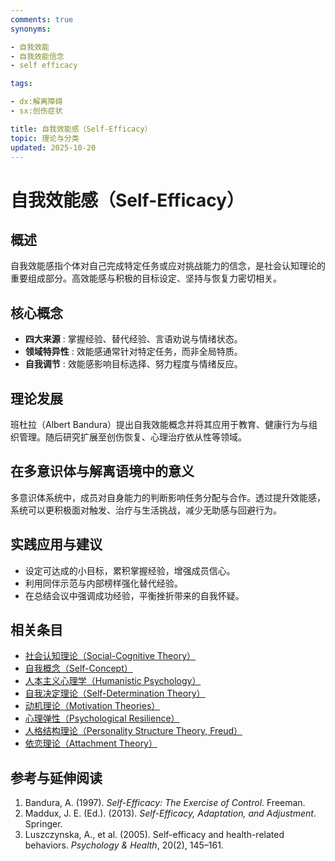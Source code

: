 ```yaml
---
comments: true
synonyms:

- 自我效能
- 自我效能信念
- self efficacy

tags:

- dx:解离障碍
- sx:创伤症状

title: 自我效能感（Self-Efficacy）
topic: 理论与分类
updated: 2025-10-20
---
```


# 自我效能感（Self-Efficacy）

## 概述

自我效能感指个体对自己完成特定任务或应对挑战能力的信念，是社会认知理论的重要组成部分。高效能感与积极的目标设定、坚持与恢复力密切相关。

## 核心概念

- **四大来源** : 掌握经验、替代经验、言语劝说与情绪状态。
- **领域特异性** : 效能感通常针对特定任务，而非全局特质。
- **自我调节** : 效能感影响目标选择、努力程度与情绪反应。

## 理论发展

班杜拉（Albert Bandura）提出自我效能概念并将其应用于教育、健康行为与组织管理。随后研究扩展至创伤恢复、心理治疗依从性等领域。

## 在多意识体与解离语境中的意义

多意识体系统中，成员对自身能力的判断影响任务分配与合作。透过提升效能感，系统可以更积极面对触发、治疗与生活挑战，减少无助感与回避行为。

## 实践应用与建议

- 设定可达成的小目标，累积掌握经验，增强成员信心。
- 利用同伴示范与内部榜样强化替代经验。
- 在总结会议中强调成功经验，平衡挫折带来的自我怀疑。

## 相关条目

- [社会认知理论（Social-Cognitive Theory）](Social-Cognitive-Theory.md)
- [自我概念（Self-Concept）](Self-Concept.md)
- [人本主义心理学（Humanistic Psychology）](Humanistic-Psychology.md)
- [自我决定理论（Self-Determination Theory）](Self-Determination-Theory.md)
- [动机理论（Motivation Theories）](Motivation-Theories.md)
- [心理弹性（Psychological Resilience）](Psychological-Resilience.md)
- [人格结构理论（Personality Structure Theory, Freud）](Personality-Structure-Theory.md)
- [依恋理论（Attachment Theory）](Attachment-Theory.md)

## 参考与延伸阅读

1. Bandura, A. (1997). *Self-Efficacy: The Exercise of Control*. Freeman.
2. Maddux, J. E. (Ed.). (2013). *Self-Efficacy, Adaptation, and Adjustment*. Springer.
3. Luszczynska, A., et al. (2005). Self-efficacy and health-related behaviors. *Psychology & Health*, 20(2), 145–161.
